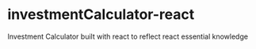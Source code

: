 # investmentCalculator-react
Investment Calculator built with react to reflect react essential knowledge
